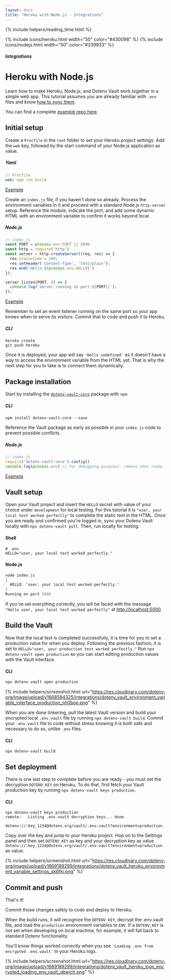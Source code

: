 ```yaml
---
layout: docs
title: "Heroku with Node.js - Integrations"
---
```


{% include helpers/reading_time.html %}

{% include icons/heroku.html width="50" color="#430098" %}
{% include icons/nodejs.html width="50" color="#339933" %}

##### Integrations

# __Heroku with Node.js__

Learn how to make Heroku, Node.js, and Dotenv Vault work together in a simple web app. This tutorial assumes you are already familiar with `.env` files and know [how to sync them](/docs/tutorials/sync).

You can find a complete [example repo here](https://github.com/dotenv-org/integration-example-heroku-nodejs).

## Initial setup
Create a `Procfile` in the `root` folder to set your Heroku project settings. Add the `web` key, followed by the start command of your Node.js application as value.

##### Yaml
```yaml
// Procfile
web: npm run build
```
[Example](https://github.com/dotenv-org/integration-example-heroku-nodejs/blob/master/Procfile)

Create an `index.js` file, if you haven't done so already. Process the environment variables in it and proceed with a standard Node.js `http-server` setup. Reference the module, indicate the port, and add some dynamic HTML with an environment variable to confirm it works beyond local.

##### Node.js
```js
// index.js
const PORT = process.env.PORT || 5000
const http = require('http')
const server = http.createServer((req, res) => {
  res.statusCode = 200;
  res.setHeader('Content-Type', 'text/plain');
  res.end(`Hello ${process.env.HELLO}`)
});

server.listen(PORT, () => {
  console.log(`Server running on port:${PORT}/`);
});
```
[Example](https://github.com/dotenv-org/integration-example-heroku-nodejs/blob/master/index.js)

Remember to set an event listener running on the same port so your app knows when to serve its visitors. Commit that to code and push it to Heroku.

##### CLI

```shell
heroku create
git push heroku
```

Once it is deployed, your app will say `'Hello undefined'` as it doesn't have a way to access the environment variable from the HTML yet. That is why the next step for you to take is to connect them dynamically.

## Package installation
Start by installing the [`dotenv-vault-core`](https://github.com/dotenv-org/dotenv-vault-core) package with `npm`.

##### CLI
```shell
npm install dotenv-vault-core --save
```

Reference the Vault package as early as possible in your `index.js` code to prevent possible conflicts.

##### Node.js
```js
// index.js
require('dotenv-vault-core').config()
console.log(process.env) // for debugging purposes. remove when ready.
```
[Example](https://github.com/dotenv-org/integration-example-heroku-nodejs/blob/master/index.js)

## Vault setup
Open your Vault project and insert the `HELLO` secret with value of your choice under `development` for local testing. For this tutorial it is `"user, your local test worked perfectly"` to complete the static text in the HTML. Once you are ready and confirmed you're logged in, sync your Dotenv Vault locally with `npx dotenv-vault pull`. Then, run locally for testing.

#### Shell
```shell
# .env
HELLO="user, your local test worked perfectly."
```


#### Node.js
```Java
node index.js
{
  HELLO: 'user, your local test worked perfectly.'
}
Running on port 5000
```

If you've set everything correctly, you will be faced with the message `"Hello user, your local test worked perfectly"` at [http://localhost:5000](http://localhost:5000).

## Build the Vault
Now that the local test is completed successfully, it is time for you to set a production value for when you deploy. Following the previous fashion, it is set to `HELLO="user, your production test worked perfectly."` Run `npx dotenv-vault open production` so you can start editing production values with the Vault interface.

#### CLI
```Java
npx dotenv-vault open production
```

{% include helpers/screenshot.html url="https://res.cloudinary.com/dotenv-org/image/upload/v1668584325/integrations/dotenv_vault_environment_variable_interface_production_nh0bop.png" %}

When you are done tinkering, pull the latest Vault version and build your encrypted local `.env.vault` file by running `npx dotenv-vault build`. Commit your `.env.vault` file to code without stress knowing it is both safe and necessary to do so, unlike `.env` files.

#### CLI
```shell
npx dotenv-vault build
```

## Set deployment

There is one last step to complete before you are ready - you must set the decryption `DOTENV_KEY` on Heroku. To do that, first fetch your Vault production key by running `npx dotenv-vault keys production`.

#### CLI
```shell
npx dotenv-vault keys production
remote:   Listing .env.vault decryption keys... done

dotenv://:key_1234@dotenv.org/vault/.env.vault?environment=production
```

Copy over the key and jump to your Heroku project. Hop on to the Settings panel and then set `DOTENV_KEY` as key and your decryption key as value `dotenv://:key_1234@dotenv.org/vault/.env.vault?environment=production` as value.

{% include helpers/screenshot.html url="https://res.cloudinary.com/dotenv-org/image/upload/v1669189299/integrations/dotenv_vault_heroku_environment_variable_settings_sk6fkj.png" %}

## Commit and push

That's it!

Commit those changes safely to code and deploy to Heroku.

When the build runs, it will recognize the `DOTENV_KEY`, decrypt the .env.vault file, and load the `production` environment variables to `ENV`. If a `DOTENV_KEY` is not set when developing on local machine, for example, it will fall back to standard Dotenv functionality.

You'll know things worked correctly when you see `'Loading .env from encrypted .env.vault'` in your Heroku logs.

{% include helpers/screenshot.html url="https://res.cloudinary.com/dotenv-org/image/upload/v1669189299/integrations/dotenv_vault_heroku_logs_encrypted_loading_env_vault_qbwich.png" %}
